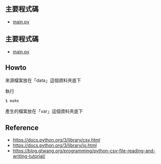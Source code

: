 

## 主要程式碼

* [main.py](main.py)


## 主要程式碼

* [main.py](main.py)


## Howto

來源檔案放在「data」這個資料夾底下

執行

``` sh
$ make
```

產生的檔案放在「var」這個資料夾底下


## Reference

* https://docs.python.org/3/library/csv.html
* https://docs.python.org/3/library/io.html
* https://blog.gtwang.org/programming/python-csv-file-reading-and-writing-tutorial/
